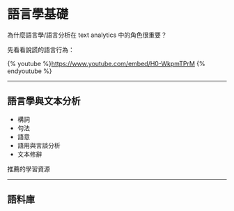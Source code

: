 # 語言學基礎





為什麼語言學/語言分析在 text analytics 中的角色很重要？

先看看說謊的語言行為：

{% youtube %}https://www.youtube.com/embed/H0-WkpmTPrM {% endyoutube %}


---
## 語言學與文本分析

- 構詞
- 句法
- 語意
- 語用與言談分析
- 文本修辭


推薦的學習資源




---
## 語料庫
